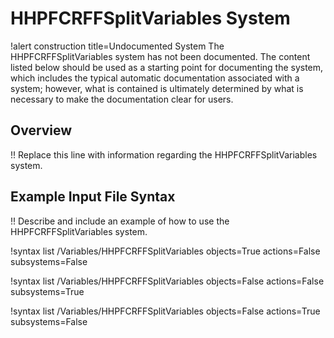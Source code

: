 # HHPFCRFFSplitVariables System

!alert construction title=Undocumented System
The HHPFCRFFSplitVariables system has not been documented. The content listed below should be used as a starting
point for documenting the system, which includes the typical automatic documentation associated with
a system; however, what is contained is ultimately determined by what is necessary to make the
documentation clear for users.

## Overview

!! Replace this line with information regarding the HHPFCRFFSplitVariables system.

## Example Input File Syntax

!! Describe and include an example of how to use the HHPFCRFFSplitVariables system.

!syntax list /Variables/HHPFCRFFSplitVariables objects=True actions=False subsystems=False

!syntax list /Variables/HHPFCRFFSplitVariables objects=False actions=False subsystems=True

!syntax list /Variables/HHPFCRFFSplitVariables objects=False actions=True subsystems=False
